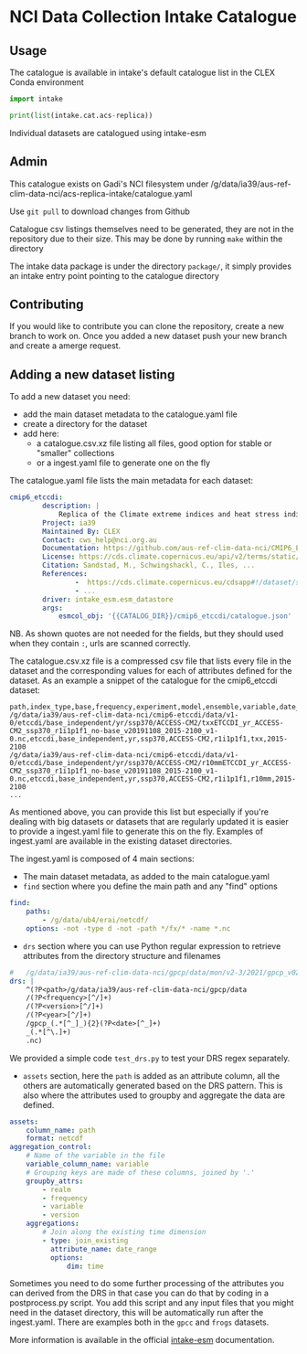 # NCI Data Collection Intake Catalogue

## Usage

The catalogue is available in intake's default catalogue list in the CLEX Conda
environment

```python
import intake

print(list(intake.cat.acs-replica))
```

Individual datasets are catalogued using intake-esm

## Admin

This catalogue exists on Gadi's NCI filesystem under /g/data/ia39/aus-ref-clim-data-nci/acs-replica-intake/catalogue.yaml

Use `git pull` to download changes from Github

Catalogue csv listings themselves need to be generated, they are not in the
repository due to their size. This may be done by running `make` within the
directory

The intake data package is under the directory `package/`, it simply provides
an intake entry point pointing to the catalogue directory


## Contributing

If you would like to contribute you can clone the repository, create a new branch to work on. Once you added a new dataset push your new branch and create a amerge request.

## Adding a new dataset listing 

To add a new dataset you need:

* add the main dataset metadata to the catalogue.yaml file
* create a directory for the dataset
* add here:
    * a catalogue.csv.xz file listing all files, good option for stable or "smaller" collections
    * or a ingest.yaml file to generate one on the fly

The catalogue.yaml file lists the main metadata for each dataset:

```yaml
cmip6_etccdi:
        description: |
            Replica of the Climate extreme indices and heat stress indicators derived from CMIP6 ...
        Project: ia39
        Maintained By: CLEX
        Contact: cws_help@nci.org.au
        Documentation: https://github.com/aus-ref-clim-data-nci/CMIP6_ETCCDI
        License: https://cds.climate.copernicus.eu/api/v2/terms/static/cicero-cmip6-indicators-licence.pdf
        Citation: Sandstad, M., Schwingshackl, C., Iles, ...
        References:
                -  https://cds.climate.copernicus.eu/cdsapp#!/dataset/sis-extreme-indices-cmip6?tab=overview
                - ... 
        driver: intake_esm.esm_datastore
        args:
            esmcol_obj: '{{CATALOG_DIR}}/cmip6_etccdi/catalogue.json'
```
NB. As shown quotes are not needed for the fields, but they should used when they contain `:`, urls are scanned correctly.

The catalogue.csv.xz file is a compressed csv file that lists every file in the dataset and the corresponding values for each of attributes defined for the dataset.
As an example a snippet of the catalogue for the cmip6_etccdi dataset:

```csv
path,index_type,base,frequency,experiment,model,ensemble,variable,date_range
/g/data/ia39/aus-ref-clim-data-nci/cmip6-etccdi/data/v1-0/etccdi/base_independent/yr/ssp370/ACCESS-CM2/txxETCCDI_yr_ACCESS-CM2_ssp370_r1i1p1f1_no-base_v20191108_2015-2100_v1-0.nc,etccdi,base_independent,yr,ssp370,ACCESS-CM2,r1i1p1f1,txx,2015-2100
/g/data/ia39/aus-ref-clim-data-nci/cmip6-etccdi/data/v1-0/etccdi/base_independent/yr/ssp370/ACCESS-CM2/r10mmETCCDI_yr_ACCESS-CM2_ssp370_r1i1p1f1_no-base_v20191108_2015-2100_v1-0.nc,etccdi,base_independent,yr,ssp370,ACCESS-CM2,r1i1p1f1,r10mm,2015-2100
...
```

As mentioned above, you can provide this list but especially if you're dealing with big datasets or datasets that are regularly updated it is easier to provide a ingest.yaml file to generate this on the fly.
Examples of ingest.yaml are available in the existing dataset directories.

The ingest.yaml is composed of 4 main sections:
* The main dataset metadata, as added to the main catalogue.yaml
* `find` section where you define the main path and any "find" options

```yaml
find:
    paths:
        - /g/data/ub4/erai/netcdf/
    options: -not -type d -not -path */fx/* -name *.nc
```

* `drs` section where you can use Python regular expression to retrieve attributes from the directory structure and filenames
```yaml
#   /g/data/ia39/aus-ref-clim-data-nci/gpcp/data/mon/v2-3/2021/gpcp_v02r03_monthly_d202106_c20210907.nc
drs: |
    ^(?P<path>/g/data/ia39/aus-ref-clim-data-nci/gpcp/data
    /(?P<frequency>[^/]+)
    /(?P<version>[^/]+)
    /(?P<year>[^/]+)
    /gpcp_(.*[^_]_){2}(?P<date>[^_]+)
    _(.*[^\.]+)
    .nc)
```
 
We provided a simple code `test_drs.py` to test your DRS regex separately.
 
* `assets` section, here the `path` is added as an attribute column, all the others are automatically generated based on the DRS pattern. This is also where the attributes used to groupby and aggregate the data are defined.

```yaml
assets:
    column_name: path
    format: netcdf
aggregation_control:
    # Name of the variable in the file
    variable_column_name: variable
    # Grouping keys are made of these columns, joined by '.'
    groupby_attrs:
        - realm
        - frequency
        - variable
        - version
    aggregations:
        # Join along the existing time dimension
        - type: join_existing
          attribute_name: date_range
          options:
              dim: time
```

Sometimes you need to do some further processing of the attributes you can derived from the DRS in that case you can do that by coding in a postprocess.py script. You add this script and any input files that you might need in the dataset directory, this will be automatically run after the ingest.yaml. There are examples both in the `gpcc` and `frogs` datasets. 

More information is available in the official [intake-esm](https://intake-esm.readthedocs.io/en/latest/) documentation.
